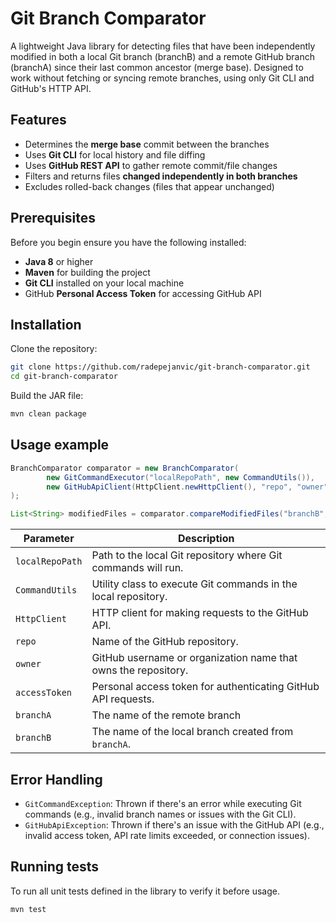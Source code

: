 # Git Branch Comparator
A lightweight Java library for detecting files that have been independently modified in both a local Git branch (branchB) and a remote GitHub branch (branchA) since their last common ancestor (merge base). Designed to work without fetching or syncing remote branches, using only Git CLI and GitHub's HTTP API.

## Features

- Determines the **merge base** commit between the branches  
- Uses **Git CLI** for local history and file diffing  
- Uses **GitHub REST API** to gather remote commit/file changes  
- Filters and returns files **changed independently in both branches**  
- Excludes rolled-back changes (files that appear unchanged)

## Prerequisites
Before you begin ensure you have the following installed: 
- **Java 8** or higher
- **Maven** for building the project 
- **Git CLI** installed on your local machine
- GitHub **Personal Access Token** for accessing GitHub API

## Installation
Clone the repository: 
```bash
git clone https://github.com/radepejanvic/git-branch-comparator.git
cd git-branch-comparator
```
Build the JAR file: 
```bash 
mvn clean package
```

## Usage example

```java
BranchComparator comparator = new BranchComparator(
        new GitCommandExecutor("localRepoPath", new CommandUtils()),
        new GitHubApiClient(HttpClient.newHttpClient(), "repo", "owner", "accessToken")
);

List<String> modifiedFiles = comparator.compareModifiedFiles("branchB", "branchA");
```
| Parameter      | Description                                                      |
|----------------|------------------------------------------------------------------|
| `localRepoPath`| Path to the local Git repository where Git commands will run.    |
| `CommandUtils` | Utility class to execute Git commands in the local repository.   |
| `HttpClient`   | HTTP client for making requests to the GitHub API.               |
| `repo`         | Name of the GitHub repository.                                   |
| `owner`        | GitHub username or organization name that owns the repository.   |
| `accessToken`  | Personal access token for authenticating GitHub API requests.    |
| `branchA`      | The name of the remote branch |
| `branchB`      | The name of the local branch created from `branchA`. |

## Error Handling
- `GitCommandException`: Thrown if there's an error while executing Git commands (e.g., invalid branch names or issues with the Git CLI).
- `GitHubApiException`: Thrown if there's an issue with the GitHub API (e.g., invalid access token, API rate limits exceeded, or connection issues).

## Running tests
To run all unit tests defined in the library to verify it before usage. 
```bash
mvn test
```


